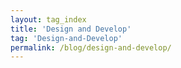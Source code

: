 ```yaml
---
layout: tag_index
title: 'Design and Develop'
tag: 'Design-and-Develop'
permalink: /blog/design-and-develop/
---
```

